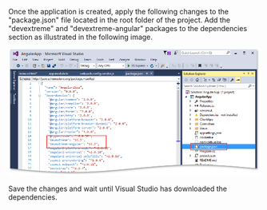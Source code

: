 Once the application is created, apply the following changes to the "package.json" file located in the root folder of the project.
Add the "devextreme" and "devextreme-angular" packages to the dependencies section as illustrated in the following image.

![Add the "devextreme-angular" package to dependencies](/images/DevExtreme/DevExtremeAngularPackageInDependencies.png)

Save the changes and wait until Visual Studio has downloaded the dependencies.